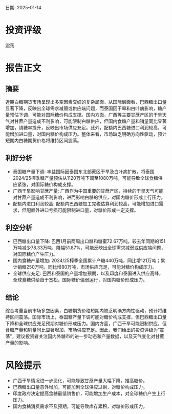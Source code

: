 
日期: 2025-01-14

# 投资评级

震荡

# 报告正文

## 摘要

近期白糖期货市场呈现出多空因素交织的复杂局面。从国际层面看，巴西糖出口量显著下降，反映出全球需求减弱或供应端问题，而泰国因干旱和白叶病影响，糖产量预估下调，可能对国际糖价构成支撑。国内方面，广西等主要甘蔗产区的干旱天气对甘蔗产量造成不利影响，可能限制白糖供应，但国内食糖产量和销量同比显著增加，销糖率提升，反映出市场供应充足。此外，配额内巴西糖进口利润较高，可能增加进口量，对国内糖价构成压力。整体来看，市场缺乏明确方向性驱动，预计短期内白糖期货价格将维持区间震荡。

## 利好分析

* 泰国糖产量下调: 丰益国际因泰国东北部蔗区干旱及白叶病扩散，将泰国2024/25榨季糖产量预估从1120万吨下调至1080万吨，可能导致全球食糖供应紧张，对国际糖价构成支撑。
* 广西干旱影响甘蔗产量: 广西作为中国重要的甘蔗产区，持续的干旱天气可能对甘蔗产量造成不利影响，进而影响白糖的供应，对国内糖价形成上行压力。
* 配额内进口利润较高: 配额内巴西糖加工完税估算利润较高，可能增加进口需求，但配额外进口亏损可能限制进口量，对糖价形成一定支撑。

## 利空分析

* 巴西糖出口量下降: 巴西1月前两周出口糖和糖蜜72.67万吨，较去年同期的151万吨减少78.33万吨，降幅51.87%，可能反映出全球需求减弱或供应端问题，对国际糖价产生压力。
* 国内食糖产量增加: 2024/25榨季全国累计产糖440万吨，同比增121万吨；累计销糖250万吨，同比增80万吨，市场供应充足，可能对糖价构成压力。
* 全球供应充足: 巴西和泰国的产量增加预期，以及印度和泰国进入供应高峰，全球食糖供给趋于宽松，国际糖价偏弱运行，对国内糖价形成压力。

## 结论

综合考量当前市场多空因素，白糖期货价格短期内缺乏明确方向性驱动，预计将维持区间震荡。国际市场上，泰国糖产量下调可能对糖价构成支撑，但巴西糖出口量下降和全球供应充足预期对糖价形成压力。国内方面，广西干旱可能限制供应，但食糖产量和销量同比显著增加，市场供应充足。因此，我们给出的投资评级为“震荡”，建议投资者关注国内外糖市的进一步动态和产量数据，以及天气变化对甘蔗产量的影响。

# 风险提示

* 广西干旱情况进一步恶化，可能导致甘蔗产量大幅下降，推高糖价。
* 巴西糖出口量意外增加，可能加剧全球供应过剩，对糖价构成压力。
* 印度政府决定提高食糖最低销售价，可能增加生产成本，对全球糖价产生上行压力。
* 国内食糖消费需求不及预期，可能导致库存累积，对糖价形成压力。
